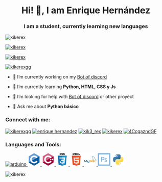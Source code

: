 <h1 align="center">Hi! 👋, I am Enrique Hernández</h1>
<h3 align="center">I am a student, currently learning new languages</h3>
<p align="left"> <img src="https://komarev.com/ghpvc/?username=kikerex&label=Profile%20views&color=0e75b6&style=flat" alt="kikerex" /> </p>

<p align="left"> <a href="https://github.com/ryo-ma/github-profile-trophy"><img src="https://github-profile-trophy.vercel.app/?username=kikerex" alt="kikerex" /></a> </p>
<p align="left"> <a href="https://github.com/KikeRex" target="_blank"><img src="https://github-readme-stats.vercel.app/api?username=KikeRex&show_icons=true&theme=dracula&include_all_commits=true&count_private=true" alt="kikerex" /></a> </p>
<p align="left"> <a href="https://twitter.com/kikerexgg" target="blank"><img src="https://img.shields.io/twitter/follow/kikerexgg?logo=twitter&style=for-the-badge" alt="kikerexgg" /></a> </p>

- 🔭 I’m currently working on my [Bot of discord](https://github.com/KikeRex/PyBot)

- 🌱 I’m currently learning **Python, HTML, CSS y Js**
<!--Traduce "u otro proyecto": -->

- 🤝 I’m looking for help with [Bot of discord](https://github.com/KikeRex/PyBot) or other proyect

- 💬 Ask me about **Python básico**

<h3 align="left">Connect with me:</h3>
<p align="left">
<a href="https://twitter.com/kikerexgg" target="blank"><img align="center" src="https://raw.githubusercontent.com/rahuldkjain/github-profile-readme-generator/master/src/images/icons/Social/twitter.svg" alt="kikerexgg" height="30" width="40" /></a>
<a href="https://linkedin.com/in/enrique hernandez" target="blank"><img align="center" src="https://raw.githubusercontent.com/rahuldkjain/github-profile-readme-generator/master/src/images/icons/Social/linked-in-alt.svg" alt="enrique hernandez" height="30" width="40" /></a>
<a href="https://instagram.com/kik3_rex" target="blank"><img align="center" src="https://raw.githubusercontent.com/rahuldkjain/github-profile-readme-generator/master/src/images/icons/Social/instagram.svg" alt="kik3_rex" height="30" width="40" /></a>
<a href="https://www.youtube.com/c/kikerex" target="blank"><img align="center" src="https://raw.githubusercontent.com/rahuldkjain/github-profile-readme-generator/master/src/images/icons/Social/youtube.svg" alt="kikerex" height="30" width="40" /></a>
<a href="https://discord.gg/4CcgazndGF" target="blank"><img align="center" src="https://raw.githubusercontent.com/rahuldkjain/github-profile-readme-generator/master/src/images/icons/Social/discord.svg" alt="4CcgazndGF" height="30" width="40" /></a>
</p>

<h3 align="left">Languages and Tools:</h3>
<p align="left"> <a href="https://www.arduino.cc/" target="_blank" rel="noreferrer"> <img src="https://cdn.worldvectorlogo.com/logos/arduino-1.svg" alt="arduino" width="40" height="40"/> </a> <a href="https://www.cprogramming.com/" target="_blank" rel="noreferrer"> <img src="https://raw.githubusercontent.com/devicons/devicon/master/icons/c/c-original.svg" alt="c" width="40" height="40"/> </a> <a href="https://www.w3schools.com/cpp/" target="_blank" rel="noreferrer"> <img src="https://raw.githubusercontent.com/devicons/devicon/master/icons/cplusplus/cplusplus-original.svg" alt="cplusplus" width="40" height="40"/> </a> <a href="https://www.w3schools.com/css/" target="_blank" rel="noreferrer"> <img src="https://raw.githubusercontent.com/devicons/devicon/master/icons/css3/css3-original-wordmark.svg" alt="css3" width="40" height="40"/> </a> <a href="https://www.w3.org/html/" target="_blank" rel="noreferrer"> <img src="https://raw.githubusercontent.com/devicons/devicon/master/icons/html5/html5-original-wordmark.svg" alt="html5" width="40" height="40"/> </a> <a href="https://www.mysql.com/" target="_blank" rel="noreferrer"> <img src="https://raw.githubusercontent.com/devicons/devicon/master/icons/mysql/mysql-original-wordmark.svg" alt="mysql" width="40" height="40"/> </a> <a href="https://www.photoshop.com/en" target="_blank" rel="noreferrer"> <img src="https://raw.githubusercontent.com/devicons/devicon/master/icons/photoshop/photoshop-line.svg" alt="photoshop" width="40" height="40"/> </a> <a href="https://www.python.org" target="_blank" rel="noreferrer"> <img src="https://raw.githubusercontent.com/devicons/devicon/master/icons/python/python-original.svg" alt="python" width="40" height="40"/> </a> </p>

<p><img align="center" src="https://github-readme-stats.vercel.app/api/top-langs?username=kikerex&show_icons=true&locale=es&layout=compact" alt="kikerex" /></p>